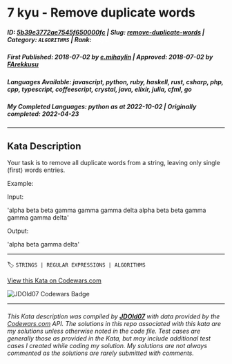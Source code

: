 # 7 kyu - Remove duplicate words

##### **ID**: [5b39e3772ae7545f650000fc](https://www.codewars.com/kata/5b39e3772ae7545f650000fc) | **Slug**: [remove-duplicate-words](https://www.codewars.com/kata/5b39e3772ae7545f650000fc) | **Category**: `ALGORITHMS` | **Rank**: <span style="color:white">7 kyu</span>

##### **First Published**: 2018-07-02 ***by*** [e.mihaylin](https://www.codewars.com/users/e.mihaylin) | **Approved**: 2018-07-02 ***by*** [FArekkusu](https://www.codewars.com/users/FArekkusu)

##### **Languages Available**: javascript, python, ruby, haskell, rust, csharp, php, cpp, typescript, coffeescript, crystal, java, elixir, julia, cfml, go

##### **My Completed Languages**: python ***as at*** 2022-10-02 | **Originally completed**: 2022-04-23

---

## Kata Description


Your task is to remove all duplicate words from a string, leaving only single (first) words entries.



Example:



Input:



'alpha beta beta gamma gamma gamma delta alpha beta beta gamma gamma gamma delta'



Output:



'alpha beta gamma delta'

  



---


🏷 `STRINGS | REGULAR EXPRESSIONS | ALGORITHMS`


[View this Kata on Codewars.com](https://www.codewars.com/kata/5b39e3772ae7545f650000fc)

![](https://www.codewars.com/users/jdold07/badges/large "JDOld07 Codewars Badge")

---

###### *This Kata description was compiled by [**JDOld07**](https://tpstech.dev) with data provided by the [Codewars.com](https://www.codewars.com) API.  The solutions in this repo associated with this kata are my solutions unless otherwise noted in the code file.  Test cases are generally those as provided in the Kata, but may include additional test cases I created while coding my solution.  My solutions are not always commented as the solutions are rarely submitted with comments.*

